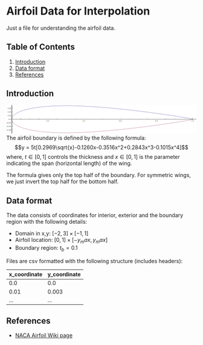 # Airfoil Data for Interpolation

Just a file for understanding the airfoil data.

## Table of Contents

1. [Introduction](#introduction)
2. [Data format](#data-format)
3. [References](#references)

## Introduction

![airfoil shape](image.png)
The airfoil boundary is defined by the following formula:
$$y = 5t[0.2969\sqrt{x}-0.1260x-0.3516x^2+0.2843x^3-0.1015x^4]$$
where, $t\in[0,1]$ controls the thickness and $x\in[0,1]$ is the parameter indicating the span (horizontal length) of the wing.

The formula gives only the top half of the boundary. For symmetric wings, we just invert the top half for the bottom half.

## Data format

The data consists of coordinates for interior, exterior and the boundary region with the following details:

- Domain in x,y: $[-2,3]\times[-1,1]$
- Airfoil location: $[0,1]\times[-y_max,y_max]$
- Boundary region: $t_b = 0.1$

Files are csv formatted with the following structure (includes headers):

| x_coordinate | y_coordinate |
|--------------|--------------|
| 0.0          | 0.0          |
| 0.01         | 0.003        |
| ...          | ...          |

## References

- [NACA Airfoil Wiki page](https://en.wikipedia.org/wiki/NACA_airfoil)
